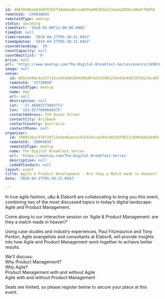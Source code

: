 ```yaml
---
id: 48070b9be501b070292f3de8ee4bcea89fbe90392e523eeda3028ce0ebff8df0
remoteId: '249818691'
remoteIdType: meetup
status: upcoming
timeStart: '2018-05-09T21:00:00.000Z'
timeEnd: null
timeCreated: '2018-04-27T05:38:31.045Z'
timeUpdated: '2018-04-27T05:38:31.045Z'
countAttending: '39'
countCapacity: null
countWaitlist: '0'
price: null
url: 'https://www.meetup.com/The-Digital-Breakfast-Series/events/249818691/'
image: null
venue:
  id: 865e1668c4a157116cedd168c69420bd0fd2142465234e5de4d9197541c4ca85
  remoteId: '25730050'
  remoteIdType: meetup
  name: U&U
  url: null
  description: null
  lat: '-27.46883773803711'
  lon: '153.0277099609375'
  contactAddress: 259 Queen Street
  contactCity: Brisbane
  contactCountry: Australia
  contactPhone: null
organizer:
  id: f008536ac576f2d712eded6aece1416424cce10dc40320f9622c899e6db38d85
  remoteId: '28064033'
  remoteIdType: meetup
  name: The Digital Breakfast Series
  url: 'https://meetup.com/The-Digital-Breakfast-Series'
  description: null
  codeOfConduct: null
layout: event
title: Agile & Product Development - Are they a Match made in Heaven?
date: '2018-04-27T05:38:31.045Z'

---
```

<p>In true agile fashion, u&amp;u &amp; Elabor8 are collaborating to bring you this event, combining two of the most discussed topics in today’s digital landscape: Agile and Product Management.</p> <p>Come along to our interactive session on 'Agile &amp; Product Management: are they a match made in heaven?'</p> <p>Using case studies and industry experiences, Paul Fitzmaurice and Tony Ponton, Agile evangelists and consultants at Elabor8, will provide insights into how Agile and Product Management work together to achieve better results.</p> <p>We'll discuss:<br/>Why Product Management?<br/>Why Agile?<br/>Product Management with and without Agile<br/>Agile with and without Product Management</p> <p>Seats are limited, so please register below to secure your place at this event.</p>
